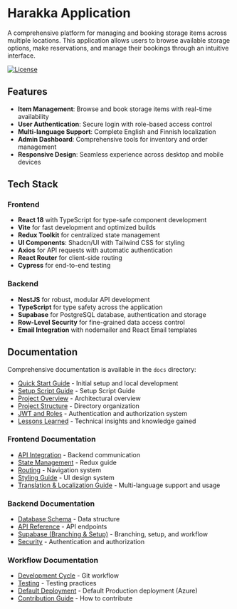 # Harakka Application

A comprehensive platform for managing and booking storage items across multiple locations. This application allows users to browse available storage options, make reservations, and manage their bookings through an intuitive interface.

[![License](https://img.shields.io/badge/license-Non--Commercial-red.svg)](./LICENSE)

## Features

- **Item Management**: Browse and book storage items with real-time availability
- **User Authentication**: Secure login with role-based access control
- **Multi-language Support**: Complete English and Finnish localization
- **Admin Dashboard**: Comprehensive tools for inventory and order management
- **Responsive Design**: Seamless experience across desktop and mobile devices

## Tech Stack

### Frontend

- **React 18** with TypeScript for type-safe component development
- **Vite** for fast development and optimized builds
- **Redux Toolkit** for centralized state management
- **UI Components**: Shadcn/UI with Tailwind CSS for styling
- **Axios** for API requests with automatic authentication
- **React Router** for client-side routing
- **Cypress** for end-to-end testing

### Backend

- **NestJS** for robust, modular API development
- **TypeScript** for type safety across the application
- **Supabase** for PostgreSQL database, authentication and storage
- **Row-Level Security** for fine-grained data access control
- **Email Integration** with nodemailer and React Email templates

## Documentation

Comprehensive documentation is available in the `docs` directory:

- [Quick Start Guide](docs/quick-start.md) - Initial setup and local development
- [Setup Script Guide](docs/developers/workflows/scripts/setup.md) - Setup Script Guide
- [Project Overview](docs/developers/overview.md) - Architectural overview
- [Project Structure](docs/developers/project-structure.md) - Directory organization
- [JWT and Roles](docs/developers/JWT-and-roles.md) - Authentication and authorization system
- [Lessons Learned](docs/developers/lessons-learned.md) - Technical insights and knowledge gained

### Frontend Documentation

- [API Integration](docs/developers/frontend/api-integration.md) - Backend communication
- [State Management](docs/developers/frontend/state-management.md) - Redux guide
- [Routing](docs/developers/frontend/routing.md) - Navigation system
- [Styling Guide](docs/developers/frontend/styling-guide.md) - UI design system
- [Translation & Localization Guide](docs/developers/frontend/translation.md) - Multi-language support and usage

### Backend Documentation

- [Database Schema](docs/developers/backend/database-schema.md) - Data structure
- [API Reference](docs/developers/backend/api-reference.md) - API endpoints
- [Supabase (Branching & Setup)](docs/developers/Supabase.md) - Branching, setup, and workflow
- [Security](docs/developers/backend/security.md) - Authentication and authorization

### Workflow Documentation

- [Development Cycle](docs/developers/workflows/development-cycle.md) - Git workflow
- [Testing](docs/developers/workflows/testing.md) - Testing practices
- [Default Deployment](docs/developers/workflows/default-deployment.md) - Default Production deployment (Azure)
- [Contribution Guide](docs/developers/workflows/contribution-guide.md) - How to contribute

